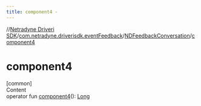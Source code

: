 ```yaml
---
title: component4 -
---
```

//[Netradyne Driveri SDK](../../index.md)/[com.netradyne.driverisdk.eventFeedback](../index.md)/[NDFeedbackConversation](index.md)/[component4](component4.md)



# component4  
[common]  
Content  
operator fun [component4](component4.md)(): [Long](https://kotlinlang.org/api/latest/jvm/stdlib/kotlin/-long/index.html)  




